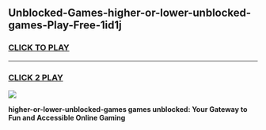 
## Unblocked-Games-higher-or-lower-unblocked-games-Play-Free-1id1j
<h3>
<a href="https://premium76.site?title=higher-or-lower-unblocked-games&ref=23A">CLICK TO PLAY</a></h3>
<hr>

<h3>
<a href="https://premium76.site?title=higher-or-lower-unblocked-games&ref=23A">CLICK 2 PLAY</a>
  
</h3>

<a href="https://premium76.site?title=higher-or-lower-unblocked-games&ref=23A"><img src="https://clearcache.store/games.png"></a>


**higher-or-lower-unblocked-games games unblocked: Your Gateway to Fun and Accessible Online Gaming**
